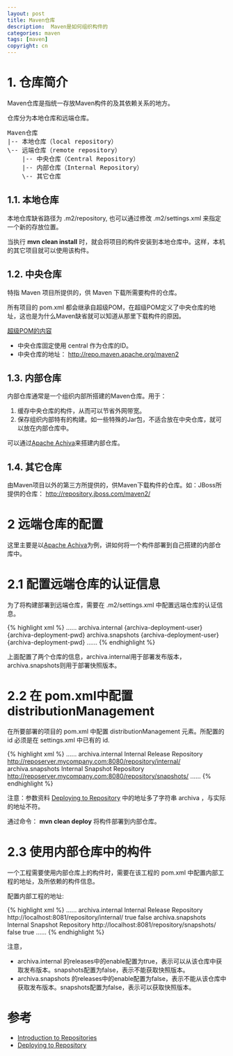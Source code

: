 ```yaml
---
layout: post
title: Maven仓库
description:  Maven是如何组织构件的
categories: maven
tags: [maven]
copyright: cn
---
```


# 1. 仓库简介

Maven仓库是指统一存放Maven构件的及其依赖关系的地方。

仓库分为本地仓库和远端仓库。

<pre>
Maven仓库
|-- 本地仓库（local repository）
\-- 远端仓库（remote repository）
    |-- 中央仓库（Central Repository）
    |-- 内部仓库（Internal Repository）
    \-- 其它仓库
</pre>

## 1.1. 本地仓库

本地仓库缺省路径为 .m2/repository, 也可以通过修改 .m2/settings.xml 来指定一个新的存放位置。

当执行 <b>mvn clean install</b> 时，就会将项目的构件安装到本地仓库中。这样，本机的其它项目就可以使用该构件。

## 1.2. 中央仓库

特指 Maven 项目所提供的，供 Maven 下载所需要构件的仓库。

所有项目的 pom.xml 都会继承自超级POM，在超级POM定义了中央仓库的地址，这也是为什么Maven缺省就可以知道从那里下载构件的原因。

[超级POM的内容](https://github.com/apache/maven/blob/master/maven-model-builder/src/main/resources/org/apache/maven/model/pom-4.0.0.xml)

* 中央仓库固定使用 central 作为仓库的ID。
* 中央仓库的地址： http://repo.maven.apache.org/maven2

## 1.3. 内部仓库

内部仓库通常是一个组织内部所搭建的Maven仓库。用于：

1. 缓存中央仓库的构件，从而可以节省外网带宽。
2. 保存组织内部特有的构建。如一些特殊的Jar包，不适合放在中央仓库，就可以放在内部仓库中。

可以通过[Apache Achiva][Achiva]来搭建内部仓库。

## 1.4. 其它仓库

由Maven项目以外的第三方所提供的，供Maven下载构件的仓库。如：JBoss所提供的仓库： http://repository.jboss.com/maven2/

# 2 远端仓库的配置

这里主要是以[Apache Achiva][Achiva]为例，讲如何将一个构件部署到自己搭建的内部仓库中。

# 2.1 配置远端仓库的认证信息

为了将构建部署到远端仓库，需要在 .m2/settings.xml 中配置远端仓库的认证信息。

{% highlight xml %}
<settings>
    ......
    <servers>
        <server>
          <id>archiva.internal</id>
          <username>{archiva-deployment-user}</username>
          <password>{archiva-deployment-pwd}</password>
        </server>
        <server>
          <id>archiva.snapshots</id>
          <username>{archiva-deployment-user}</username>
          <password>{archiva-deployment-pwd}</password>
        </server>
    </servers>
    ......
</settings>
{% endhighlight %}

上面配置了两个仓库的信息，archiva.internal用于部署发布版本，archiva.snapshots则用于部署快照版本。

# 2.2 在 pom.xml中配置distributionManagement

在所要部署的项目的 pom.xml 中配置 distributionManagement 元素。所配置的 id 必须是在 settings.xml 中已有的 id.

{% highlight xml %}
<project>
    ......
    <distributionManagement>
        <repository>
            <id>archiva.internal</id>
            <name>Internal Release Repository</name>
            <url>http://reposerver.mycompany.com:8080/repository/internal/</url>
        </repository>
        <snapshotRepository>
            <id>archiva.snapshots</id>
            <name>Internal Snapshot Repository</name>
            <url>http://reposerver.mycompany.com:8080/repository/snapshots/</url>
        </snapshotRepository>
    </distributionManagement>
    ......
</project>
{% endhighlight %}

注意：参数资料 [Deploying to Repository][deploy] 中的地址多了字符串 archiva ，与实际的地址不符。

通过命令： <b>mvn clean deploy</b> 将构件部署到内部仓库。

# 2.3 使用内部仓库中的构件

一个工程需要使用内部仓库上的构件时，需要在该工程的 pom.xml 中配置内部工程的地址，及所依赖的构件信息。

配置内部工程的地址:

{% highlight xml %}
<project>
    ......
    <repositories>
        <repository>
            <id>archiva.internal</id>
            <name>Internal Release Repository</name>
            <url>http://localhost:8081/repository/internal/</url>
            <releases>
                <enabled>true</enabled>
            </releases>
            <snapshots>
                <enabled>false</enabled>
            </snapshots>
        </repository>
        <repository>
            <id>archiva.snapshots</id>
            <name>Internal Snapshot Repository</name>
            <url>http://localhost:8081/repository/snapshots/</url>
            <releases>
                <enabled>false</enabled>
            </releases>
            <snapshots>
                <enabled>true</enabled>
            </snapshots>
        </repository>
    </repositories>
    ......
</project>
{% endhighlight %}

注意，

* archiva.internal 的releases中的enable配置为true，表示可以从该仓库中获取发布版本。snapshots配置为false，表示不能获取快照版本。
* archiva.snapshots 的releases中的enable配置为false，表示不能从该仓库中获取发布版本。snapshots配置为false，表示可以获取快照版本。

# 参考
* [Introduction to Repositories](http://maven.apache.org/guides/introduction/introduction-to-repositories.html)
* [Deploying to Repository][deploy]

[Achiva]: http://archiva.apache.org/
[deploy]: http://archiva.apache.org/docs/1.4-M4-SNAPSHOT/userguide/deploy.html
